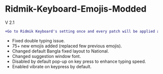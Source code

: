 # Ridmik-Keyboard-Emojis-Modded
V 2.1
```diff
+Go to Ridmik Keyboard's setting once and every patch will be applied automatically.
```
- Fixed double typing issue.
- 75+ new emojis added (replaced few previous emojis).
- Changed default Bangla fixed layout to National.
- Changed suggestion window font.
- Disabled by default pop-up on key press to enhance typing speed.
- Enabled vibrate on keypress by default.
